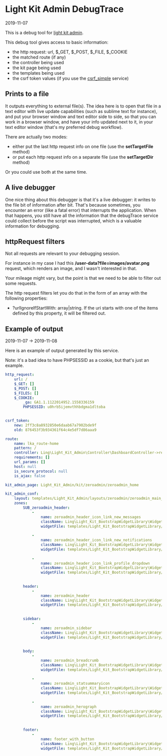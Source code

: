 Light Kit Admin DebugTrace
==================
2019-11-07



This is a debug tool for [light kit admin](https://github.com/lingtalfi/Light_Kit_Admin).

This debug tool gives access to basic information:


- the http request: url, $_GET, $_POST, $_FILE, $_COOKIE
- the matched route (if any)
- the controller being used
- the kit page being used
- the templates being used
- the csrf token values (if you use the [csrf_simple](/komin/jin_site_demo/universe/Ling/Light_CsrfSimple) service)



Prints to a file
-----------

It outputs everything to external file(s).
The idea here is to open that file in a text editor with live update capabilities (such as sublime text for instance),
and put your browser window and text editor side to side, so that you can work in a browser window,
and have your info updated next to it, in your text editor window (that's my preferred debug workflow).

There are actually two modes: 

- either put the last http request info on one file (use the **setTargetFile** method)
- or put each http request info on a separate file (use the **setTargetDir** method)


Or you could use both at the same time.



A live debugger
-----------
One nice thing about this debugger is that it's a live debugger: it writes to the file bit of information after bit.
That's because sometimes, you encounter an error (like a fatal error) that interrupts the application.
When that happens, you still have all the information that the debugTrace service could collect before the script was interrupted,
which is a valuable information for debugging. 



httpRequest filters
--------------

Not all requests are relevant to your debugging session.

For instance in my case I had this **/user-data?file=images/avatar.png** request, which renders an image,
and I wasn't interested in that.

Your mileage might vary, but the point is that we need to be able to filter out some requests.


The http request filters let you do that in the form of an array with the following properties:


- ?urlIgnoreIfStartWith: array|string. If the uri starts with one of the items defined by this property, it will be filtered out.  



Example of output
-----------
2019-11-07 -> 2019-11-08

Here is an example of output generated by this service.

Note: it's a bad idea to have PHPSESSID as a cookie, but that's just an example.


```yaml
http_request: 
    url: /
    $_GET: []
    $_POST: []
    $_FILES: []
    $_COOKIE: 
        _ga: GA1.1.1122014952.1558336159
        PHPSESSID: u0hrb5ijemvthhbdgma1dltoba
    

csrf_token: 
    new: 2ff3c8a8932850e6daab67a7902bde9f
    old: 876453f3b934361f64c4e5df7d86aaa9

route: 
    name: lka_route-home
    pattern: /
    controller: Ling\Light_Kit_Admin\Controller\DashboardController->render
    requirements: []
    url_params: []
    host: null
    is_secure_protocol: null
    is_ajax: false

kit_admin_page: Light_Kit_Admin/kit/zeroadmin/zeroadmin_home

kit_admin_conf: 
    layout: templates/Light_Kit_Admin/layouts/zeroadmin/zeroadmin_main_layout.php
    zones: 
        SUB_zeroadmin_header: 
            - 
                name: zeroadmin_header_icon_link_new_messages
                className: Ling\Light_Kit_BootstrapWidgetLibrary\Widget\Picasso\ZeroAdminHeaderNewMessagesIconLinkWidget (picasso)
                widgetFile: templates/Light_Kit_BootstrapWidgetLibrary/widgets/picasso/ZeroAdminHeaderNewMessagesIconLinkWidget/default.php
            
            - 
                name: zeroadmin_header_icon_link_new_notifications
                className: Ling\Light_Kit_BootstrapWidgetLibrary\Widget\Picasso\ZeroAdminHeaderNewNotificationsIconLinkWidget (picasso)
                widgetFile: templates/Light_Kit_BootstrapWidgetLibrary/widgets/picasso/ZeroAdminHeaderNewNotificationsIconLinkWidget/default.php
            
            - 
                name: zeroadmin_header_icon_link_profile_dropdown
                className: Ling\Light_Kit_BootstrapWidgetLibrary\Widget\Picasso\ZeroAdminHeaderProfileDropdownLinkWidget (picasso)
                widgetFile: templates/Light_Kit_BootstrapWidgetLibrary/widgets/picasso/ZeroAdminHeaderProfileDropdownLinkWidget/default.php
            
        
        header: 
            - 
                name: zeroadmin_header
                className: Ling\Light_Kit_BootstrapWidgetLibrary\Widget\Picasso\ZeroAdminHeaderWidget (picasso)
                widgetFile: templates/Light_Kit_BootstrapWidgetLibrary/widgets/picasso/ZeroAdminHeaderWidget/default.php
            
        
        sidebar: 
            - 
                name: zeroadmin_sidebar
                className: Ling\Light_Kit_BootstrapWidgetLibrary\Widget\Picasso\ZeroAdminSidebarWidget (picasso)
                widgetFile: templates/Light_Kit_BootstrapWidgetLibrary/widgets/picasso/ZeroAdminSidebarWidget/default.php
            
        
        body: 
            - 
                name: zeroadmin_breadcrumb
                className: Ling\Light_Kit_BootstrapWidgetLibrary\Widget\Picasso\ZeroAdminBreadcrumbWidget (picasso)
                widgetFile: templates/Light_Kit_BootstrapWidgetLibrary/widgets/picasso/ZeroAdminBreadcrumbWidget/default.php
            
            - 
                name: zeroadmin_statsummaryicon
                className: Ling\Light_Kit_BootstrapWidgetLibrary\Widget\Picasso\ZeroAdminStatSummaryIconWidget (picasso)
                widgetFile: templates/Light_Kit_BootstrapWidgetLibrary/widgets/picasso/ZeroAdminStatSummaryIconWidget/default.php
            
            - 
                name: zeroadmin_herograph
                className: Ling\Light_Kit_BootstrapWidgetLibrary\Widget\Picasso\ZeroAdminHeroGraphWidget (picasso)
                widgetFile: templates/Light_Kit_BootstrapWidgetLibrary/widgets/picasso/ZeroAdminHeroGraphWidget/default.php
            
        
        footer: 
            - 
                name: footer_with_button
                className: Ling\Light_Kit_BootstrapWidgetLibrary\Widget\Picasso\FooterWithButtonWidget (picasso)
                widgetFile: templates/Light_Kit_BootstrapWidgetLibrary/widgets/picasso/FooterWithButtonWidget/default.php
            
        
    



```

